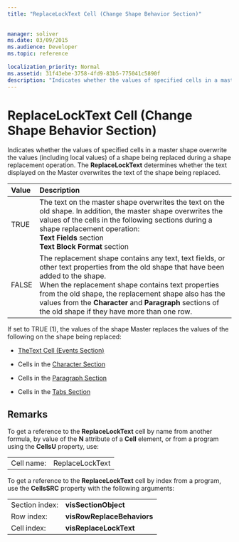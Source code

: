 ```yaml
---
title: "ReplaceLockText Cell (Change Shape Behavior Section)"
 
 
manager: soliver
ms.date: 03/09/2015
ms.audience: Developer
ms.topic: reference
 
localization_priority: Normal
ms.assetid: 31f43ebe-3758-4fd9-83b5-775041c5890f
description: "Indicates whether the values of specified cells in a master shape overwrite the values (including local values) of a shape being replaced during a shape replacement operation. The ReplaceLockText determines whether the text displayed on the Master overwrites the text of the shape being replaced."
---
```


# ReplaceLockText Cell (Change Shape Behavior Section)

Indicates whether the values of specified cells in a master shape overwrite the values (including local values) of a shape being replaced during a shape replacement operation. The **ReplaceLockText** determines whether the text displayed on the Master overwrites the text of the shape being replaced. 
  
|**Value**|**Description**|
|:-----|:-----|
|TRUE  <br/> | The text on the master shape overwrites the text on the old shape. In addition, the master shape overwrites the values of the cells in the following sections during a shape replacement operation:  <br/> **Text Fields** section  <br/> **Text Block Format** section  <br/> |
|FALSE  <br/> |The replacement shape contains any text, text fields, or other text properties from the old shape that have been added to the shape.  <br/> When the replacement shape contains text properties from the old shape, the replacement shape also has the values from the **Character** and **Paragraph** sections of the old shape if they have more than one row.  <br/> |
   
If set to TRUE (1), the values of the shape Master replaces the values of the following on the shape being replaced:
  
- [TheText Cell (Events Section)](thetext-cell-events-section.md)
    
- Cells in the [Character Section](character-section.md)
    
- Cells in the [Paragraph Section](paragraph-section.md)
    
- Cells in the [Tabs Section](tabs-section.md)
    
## Remarks

To get a reference to the **ReplaceLockText** cell by name from another formula, by value of the **N** attribute of a **Cell** element, or from a program using the **CellsU** property, use: 
  
|||
|:-----|:-----|
| Cell name:  <br/> | ReplaceLockText  <br/> |
   
To get a reference to the **ReplaceLockText** cell by index from a program, use the **CellsSRC** property with the following arguments: 
  
|||
|:-----|:-----|
| Section index:  <br/> |**visSectionObject** <br/> |
| Row index:  <br/> |**visRowReplaceBehaviors** <br/> |
| Cell index:  <br/> |**visReplaceLockText** <br/> |
   

